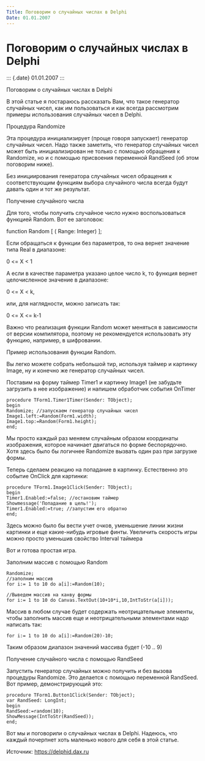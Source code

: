 ```yaml
---
Title: Поговорим о случайных числах в Delphi
Date: 01.01.2007
---
```



Поговорим о случайных числах в Delphi
=====================================

::: {.date}
01.01.2007
:::

Поговорим о случайных числах в Delphi

В этой статье я постараюсь рассказать Вам, что такое генератор случайных
чисел, как им пользоваться и как всегда рассмотрим примеры использования
случайных чисел в Delphi.

Процедура Randomize

Эта процедура инициализирует (проще говоря запускает) генератор
случайных чисел. Надо также заметить, что генератор случайных чисел
может быть инициализирован не только с помощью обращения к Randomize, но
и с помощью присвоения переменной RandSeed (об этом поговорим ниже).

Без инициирования генератора случайных чисел обращения к соответствующим
функциям выбора случайного числа всегда будут давать один и тот же
результат.

Получение случайного числа

Для того, чтобы получить случайное число нужно воспользоваться функцией
Random. Вот ее заголовок:

function Random \[ ( Range: Integer) \];

Если обращаться к функции без параметров, то она вернет значение типа
Real в диапазоне:

0 \<= X \< 1

А если в качестве параметра указано целое число k, то функция вернет
целочисленное значение в диапазоне:

0 \<= X \< k,

или, для наглядности, можно записать так:

0 \<= X \<= k-1

Важно что реализация функции Random может меняться в зависимости от
версии компилятора, поэтому не рекомендуется использовать эту функцию,
например, в шифровании.

Пример использования функции Random.

Вы легко можете собрать небольшой тир, используя таймер и картинку
Image, ну и конечно же генератор случайных чисел.

Поставим на форму таймер Timer1 и картинку Image1 (не забудьте загрузить
в нее изображение) и напишем обработчик события OnTimer

    procedure TForm1.Timer1Timer(Sender: TObject);
    begin
    Randomize; //запускаем генератор случайных чисел
    Image1.left:=Random(Form1.width);
    Image1.top:=Random(Form1.height);
    end; 

Мы просто каждый раз меняем случайным образом координаты изображения,
которое начинает двигаться по форме беспорядочно. Хотя здесь было бы
логичнее Randomize вызвать один раз при загрузке формы.

Теперь сделаем реакцию на попадание в картинку. Естественно это событие
OnClick для картинки:

    procedure TForm1.Image1Click(Sender: TObject); 
    begin 
    Timer1.Enabled:=false; //остановим таймер 
    Showmessage('Попадание в цель!'); 
    Timer1.Enabled:=true; //запустим его обратно 
    end; 

Здесь можно было бы вести учет очков, уменьшение линии жизни картинки и
еще какие-нибудь игровые финты. Увеличить скорость игры можно просто
уменьшив свойство Interval таймера

Вот и готова простая игра.

Заполним массив с помощью Random

    Randomize;
    //заполним массив
    for i:= 1 to 10 do a[i]:=Random(10);
     
    //Выведем массив на канву формы
    for i:= 1 to 10 do Canvas.TextOut(10+10*i,10,IntToStr(a[i])); 

Массив в любом случае будет содержать неотрицательные элементы, чтобы
заполнить массив еще и неотрицательными элементами надо написать так:

    for i:= 1 to 10 do a[i]:=Random(20)-10; 

Таким образом диапазон значений массива будет (-10 .. 9)

Получение случайного числа с помощью RandSeed

Запустить генератор случайных можно получить и без вызова процедуры
Randomize. Это делается с помощью переменной RandSeed. Вот пример,
демонстрирующий это:

    procedure TForm1.Button1Click(Sender: TObject);
    var RandSeed: LongInt;
    begin
    RandSeed:=random(10);
    ShowMessage(IntToStr(RandSeed));
    end; 

Вот мы и поговорили о случайных числах в Delphi. Надеюсь, что каждый
почерпнет хоть маленько нового для себя в этой статье.

Источник: <https://delphid.dax.ru>

 
